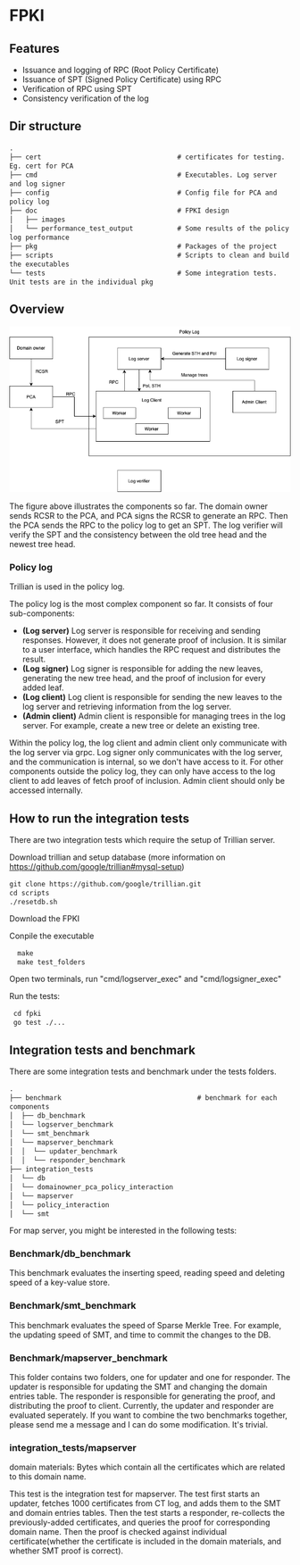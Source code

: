 # FPKI

## Features

- Issuance and logging of RPC (Root Policy Certificate)
- Issuance of SPT (Signed Policy Certificate) using RPC
- Verification of RPC using SPT
- Consistency verification of the log

## Dir structure

    .
    ├── cert                                  # certificates for testing. Eg. cert for PCA
    ├── cmd                                   # Executables. Log server and log signer
    ├── config                                # Config file for PCA and policy log
    ├── doc                                   # FPKI design
    │   ├── images
    │   └── performance_test_output           # Some results of the policy log performance
    ├── pkg                                   # Packages of the project
    ├── scripts                               # Scripts to clean and build the executables
    └── tests                                 # Some integration tests. Unit tests are in the individual pkg
    
    
 ## Overview
 ![Alt text](doc/images/overview.png?raw=true"Overview")
 
 The figure above illustrates the components so far. The domain owner sends RCSR to the PCA, and PCA signs the RCSR to generate an RPC. Then the PCA sends the RPC to the policy log to get an SPT. The log verifier will verify the SPT and the consistency between the old tree head and the newest tree head.
 
 ### Policy log
 Trillian is used in the policy log.

 The policy log is the most complex component so far. It consists of four sub-components:
 - **(Log server)** Log server is responsible for receiving and sending responses. However, it does not generate proof of inclusion. It is similar to a user interface, which handles the RPC request and distributes the result.
 - **(Log signer)** Log signer is responsible for adding the new leaves, generating the new tree head, and the proof of inclusion for every added leaf. 
 - **(Log client)** Log client is responsible for sending the new leaves to the log server and retrieving information from the log server.
 - **(Admin client)** Admin client is responsible for managing trees in the log server. For example, create a new tree or delete an existing tree.
 
Within the policy log, the log client and admin client only communicate with the log server via grpc. Log signer only communicates with the log server, and the communication is internal, so we don't have access to it. For other components outside the policy log, they can only have access to the log client to add leaves of fetch proof of inclusion. Admin client should only be accessed internally.

## How to run the integration tests
There are two integration tests which require the setup of Trillian server.

Download trillian and setup database (more information on https://github.com/google/trillian#mysql-setup)
```
git clone https://github.com/google/trillian.git
cd scripts
./resetdb.sh
```
Download the FPKI

Conpile the executable
 ```
   make
   make test_folders
 ```
 
 Open two terminals, run "cmd/logserver_exec" and "cmd/logsigner_exec"
 
 Run the tests:
  ```
   cd fpki
   go test ./...
 ```
 

## Integration tests and benchmark
There are some integration tests and benchmark under the tests folders.

    .
    ├── benchmark                                  # benchmark for each components
    │  ├── db_benchmark
    │  └── logserver_benchmark           
    │  └── smt_benchmark          
    │  └── mapserver_benchmark 
    │  │  └── updater_benchmark    
    │  │  └── responder_benchmark           
    ├── integration_tests  
    │  └── db    
    │  └── domainowner_pca_policy_interaction    
    │  └── mapserver    
    │  └── policy_interaction                                    
    │  └── smt   
    
For map server, you might be interested in the following tests:
### Benchmark/db_benchmark

This benchmark evaluates the inserting speed, reading speed and deleting speed of a key-value store.

### Benchmark/smt_benchmark

This benchmark evaluates the speed of Sparse Merkle Tree. For example, the updating speed of SMT, and time to commit the changes to the DB. 

### Benchmark/mapserver_benchmark
 
This folder contains two folders, one for updater and one for responder. The updater is responsible for updating the SMT and changing the domain entries table. The responder is responsible for generating the proof, and distributing the proof to client. Currently, the updater and responder are evaluated seperately. If you want to combine the two benchmarks together, please send me a message and I can do some modification. It's trivial. 

### integration_tests/mapserver

domain materials: Bytes which contain all the certificates which are related to this domain name.

This test is the integration test for mapserver. The test first starts an updater, fetches 1000 certificates from CT log, and adds them to the SMT and domain entries tables. Then the test starts a responder, re-collects the previously-added certificates, and queries the proof for corresponding domain name. Then the proof is checked against individual certificate(whether the certificate is included in the domain materials, and whether SMT proof is correct). 